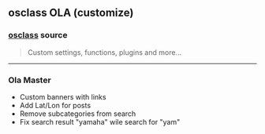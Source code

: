 ## osclass OLA (customize)
### [osclass](https://osclass.org) source
> Custom settings, functions, plugins and more...

---

### Ola Master

- Custom banners with links  
- Add Lat/Lon for posts  
- Remove subcategories from search  
- Fix search result "yamaha" wile search for "yam"

